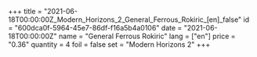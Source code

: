 +++
title = "2021-06-18T00:00:00Z_Modern_Horizons_2_General_Ferrous_Rokiric_[en]_false"
id = "600dca0f-5964-45e7-86df-f16a5b4a0106"
date = "2021-06-18T00:00:00Z"
name = "General Ferrous Rokiric"
lang = ["en"]
price = "0.36"
quantity = 4
foil = false
set = "Modern Horizons 2"
+++

